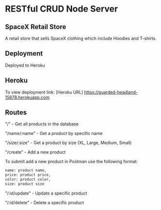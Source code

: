 # RESTful CRUD Node Server

## SpaceX Retail Store
A retail store that sells SpaceX clothing which include Hoodies and T-shirts. 

## Deployment 
Deployed to Heroku

## Heroku 
To view deployment link:
[Heroku URL] https://guarded-headland-15878.herokuapp.com


## Routes

"/" - Get all products in the database

"/name/:name" - Get a product by specific name

"/size/:size" - Get a product by size (XL, Large, Medium, Small)

"/create" - Add a new product


To submit add a new product in Postman use the following format:

```bash 
name: product name,
price: product price,
color: product color,
size: product size
```

"/:id/update" - Update a specific product

"/:id/delete" - Delete a specific product